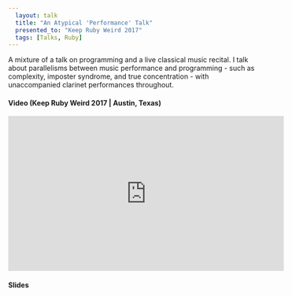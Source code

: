 ```yaml
---
  layout: talk
  title: "An Atypical 'Performance' Talk"
  presented_to: "Keep Ruby Weird 2017"
  tags: [Talks, Ruby]
---
```


A mixture of a talk on programming and a live classical music recital. I talk about parallelisms between music performance and programming - such as complexity, imposter syndrome, and true concentration - with unaccompanied clarinet performances throughout.

<h4>Video (Keep Ruby Weird 2017 | Austin, Texas)</h4>
<iframe width="560" height="315" src="https://www.youtube.com/embed/s_Yg1nxd2Lk" frameborder="0" allowfullscreen></iframe>

<h4>Slides</h4>
<script async class="speakerdeck-embed" data-id="4a46a6f72e624e57a081e014664940c3" data-ratio="1.77777777777778" src="//speakerdeck.com/assets/embed.js"></script>

